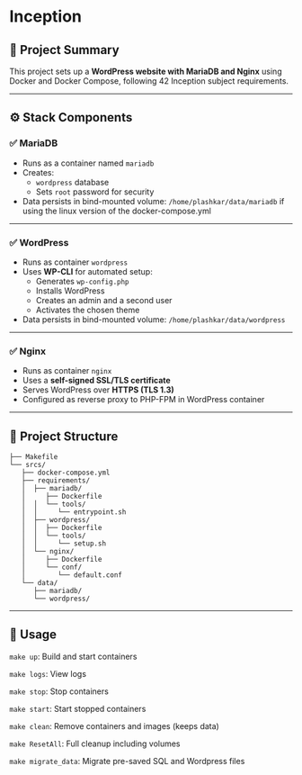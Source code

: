 # Inception

## 📝 **Project Summary**

This project sets up a **WordPress website with MariaDB and Nginx** using Docker and Docker Compose, following 42 Inception subject requirements.

---

## ⚙️ **Stack Components**

### ✅ **MariaDB**

- Runs as a container named `mariadb`
- Creates:
  - `wordpress` database
  - Sets `root` password for security
- Data persists in bind-mounted volume: `/home/plashkar/data/mariadb` if using the linux version of the docker-compose.yml

---

### ✅ **WordPress**

- Runs as container `wordpress`
- Uses **WP-CLI** for automated setup:
  - Generates `wp-config.php`
  - Installs WordPress
  - Creates an admin and a second user
  - Activates the chosen theme
- Data persists in bind-mounted volume: `/home/plashkar/data/wordpress`

---

### ✅ **Nginx**

- Runs as container `nginx`
- Uses a **self-signed SSL/TLS certificate**
- Serves WordPress over **HTTPS (TLS 1.3)**
- Configured as reverse proxy to PHP-FPM in WordPress container

---

## 📂 **Project Structure**
```
├── Makefile
└── srcs/
   ├── docker-compose.yml
   ├── requirements/
   │  ├── mariadb/
   │     ├── Dockerfile
   │  │  └── tools/
   │  │     └── entrypoint.sh
   │  ├── wordpress/
   │  │  ├── Dockerfile
   │  │  └── tools/
   │  │     └── setup.sh
   │  └── nginx/
   │     ├── Dockerfile
   │     └── conf/
   │        └── default.conf
   └── data/
      ├── mariadb/
      └── wordpress/
```

---
## 🚀 **Usage**

`make up`: Build and start containers

`make logs`: View logs

`make stop`: Stop containers

`make start`: Start stopped containers

`make clean`: Remove containers and images (keeps data)

`make ResetAll`: Full cleanup including volumes

`make migrate_data`: Migrate pre-saved SQL and Wordpress files

